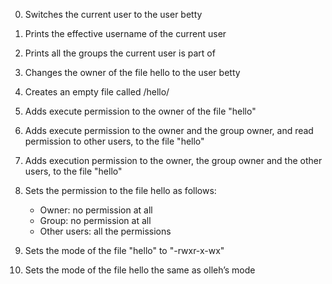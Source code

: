 0. Switches the current user to the user betty

1. Prints the effective username of the current user

2. Prints all the groups the current user is part of

3. Changes the owner of the file hello to the user betty

4. Creates an empty file called /hello/

5. Adds execute permission to the owner of the file "hello"

6. Adds execute permission to the owner and the group owner, and read permission to other users, to the file "hello"

7. Adds execution permission to the owner, the group owner and the other users, to the file "hello"

8. Sets the permission to the file hello as follows:
	- Owner: no permission at all
	- Group: no permission at all
	- Other users: all the permissions

9. Sets the mode of the file "hello" to "-rwxr-x-wx"

10. Sets the mode of the file hello the same as olleh’s mode
